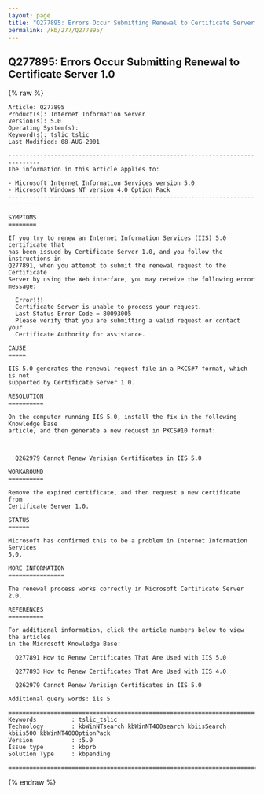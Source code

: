 ```yaml
---
layout: page
title: "Q277895: Errors Occur Submitting Renewal to Certificate Server 1.0"
permalink: /kb/277/Q277895/
---
```


## Q277895: Errors Occur Submitting Renewal to Certificate Server 1.0

{% raw %}

	Article: Q277895
	Product(s): Internet Information Server
	Version(s): 5.0
	Operating System(s): 
	Keyword(s): tslic_tslic
	Last Modified: 08-AUG-2001
	
	-------------------------------------------------------------------------------
	The information in this article applies to:
	
	- Microsoft Internet Information Services version 5.0 
	- Microsoft Windows NT version 4.0 Option Pack 
	-------------------------------------------------------------------------------
	
	SYMPTOMS
	========
	
	If you try to renew an Internet Information Services (IIS) 5.0 certificate that
	has been issued by Certificate Server 1.0, and you follow the instructions in
	Q277891, when you attempt to submit the renewal request to the Certificate
	Server by using the Web interface, you may receive the following error message:
	
	  Error!!!
	  Certificate Server is unable to process your request.
	  Last Status Error Code = 80093005
	  Please verify that you are submitting a valid request or contact your
	  Certificate Authority for assistance.
	
	CAUSE
	=====
	
	IIS 5.0 generates the renewal request file in a PKCS#7 format, which is not
	supported by Certificate Server 1.0.
	
	RESOLUTION
	==========
	
	On the computer running IIS 5.0, install the fix in the following Knowledge Base
	article, and then generate a new request in PKCS#10 format:
	
	  
	
	  Q262979 Cannot Renew Verisign Certificates in IIS 5.0
	
	WORKAROUND
	==========
	
	Remove the expired certificate, and then request a new certificate from
	Certificate Server 1.0.
	
	STATUS
	======
	
	Microsoft has confirmed this to be a problem in Internet Information Services
	5.0.
	
	MORE INFORMATION
	================
	
	The renewal process works correctly in Microsoft Certificate Server 2.0.
	
	REFERENCES
	==========
	
	For additional information, click the article numbers below to view the articles
	in the Microsoft Knowledge Base:
	
	  Q277891 How to Renew Certificates That Are Used with IIS 5.0
	
	  Q277893 How to Renew Certificates That Are Used with IIS 4.0
	
	  Q262979 Cannot Renew Verisign Certificates in IIS 5.0
	
	Additional query words: iis 5
	
	======================================================================
	Keywords          : tslic_tslic 
	Technology        : kbWinNTsearch kbWinNT400search kbiisSearch kbiis500 kbWinNT400OptionPack
	Version           : :5.0
	Issue type        : kbprb
	Solution Type     : kbpending
	
	=============================================================================
	

{% endraw %}

